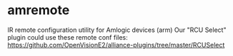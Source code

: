 # amremote
IR remote configuration utility for Amlogic devices (arm)
Our "RCU Select" plugin could use these remote conf files: https://github.com/OpenVisionE2/alliance-plugins/tree/master/RCUSelect
